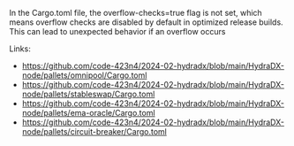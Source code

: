 In the Cargo.toml file, the overflow-checks=true flag is not set, which means overflow checks are disabled by default in optimized release builds. This can lead to unexpected behavior if an overflow occurs

 Links:
 - https://github.com/code-423n4/2024-02-hydradx/blob/main/HydraDX-node/pallets/omnipool/Cargo.toml
 - https://github.com/code-423n4/2024-02-hydradx/blob/main/HydraDX-node/pallets/stableswap/Cargo.toml
 - https://github.com/code-423n4/2024-02-hydradx/blob/main/HydraDX-node/pallets/ema-oracle/Cargo.toml
 - https://github.com/code-423n4/2024-02-hydradx/blob/main/HydraDX-node/pallets/circuit-breaker/Cargo.toml